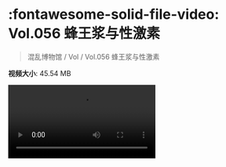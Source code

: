 # :fontawesome-solid-file-video: Vol.056 蜂王浆与性激素

> 混乱博物馆 / Vol / Vol.056 蜂王浆与性激素

**视频大小**: 45.54 MB

<div class="video"><video src="https://file.hsyhx.top/archive/混乱博物馆/Vol/056.mp4" controls preload>🤔 您的浏览器不支持 video 标签</video></div>